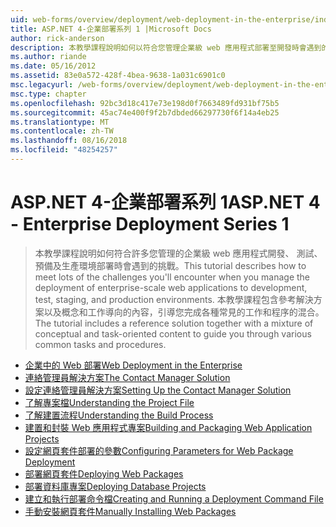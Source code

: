 ```yaml
---
uid: web-forms/overview/deployment/web-deployment-in-the-enterprise/index
title: ASP.NET 4-企業部署系列 1 |Microsoft Docs
author: rick-anderson
description: 本教學課程說明如何以符合您管理企業級 web 應用程式部署至開發時會遇到的挑戰的許多...
ms.author: riande
ms.date: 05/16/2012
ms.assetid: 83e0a572-428f-4bea-9638-1a031c6901c0
msc.legacyurl: /web-forms/overview/deployment/web-deployment-in-the-enterprise
msc.type: chapter
ms.openlocfilehash: 92bc3d18c417e73e198d0f7663489fd931bf75b5
ms.sourcegitcommit: 45ac74e400f9f2b7dbded66297730f6f14a4eb25
ms.translationtype: MT
ms.contentlocale: zh-TW
ms.lasthandoff: 08/16/2018
ms.locfileid: "48254257"
---
```

<a name="aspnet-4---enterprise-deployment-series-1"></a><span data-ttu-id="d7a1b-103">ASP.NET 4-企業部署系列 1</span><span class="sxs-lookup"><span data-stu-id="d7a1b-103">ASP.NET 4 - Enterprise Deployment Series 1</span></span>
====================
> <span data-ttu-id="d7a1b-104">本教學課程說明如何符合許多您管理的企業級 web 應用程式開發、 測試、 預備及生產環境部署時會遇到的挑戰。</span><span class="sxs-lookup"><span data-stu-id="d7a1b-104">This tutorial describes how to meet lots of the challenges you'll encounter when you manage the deployment of enterprise-scale web applications to development, test, staging, and production environments.</span></span> <span data-ttu-id="d7a1b-105">本教學課程包含參考解決方案以及概念和工作導向的內容，引導您完成各種常見的工作和程序的混合。</span><span class="sxs-lookup"><span data-stu-id="d7a1b-105">The tutorial includes a reference solution together with a mixture of conceptual and task-oriented content to guide you through various common tasks and procedures.</span></span>


- [<span data-ttu-id="d7a1b-106">企業中的 Web 部署</span><span class="sxs-lookup"><span data-stu-id="d7a1b-106">Web Deployment in the Enterprise</span></span>](web-deployment-in-the-enterprise.md)
- [<span data-ttu-id="d7a1b-107">連絡管理員解決方案</span><span class="sxs-lookup"><span data-stu-id="d7a1b-107">The Contact Manager Solution</span></span>](the-contact-manager-solution.md)
- [<span data-ttu-id="d7a1b-108">設定連絡管理員解決方案</span><span class="sxs-lookup"><span data-stu-id="d7a1b-108">Setting Up the Contact Manager Solution</span></span>](setting-up-the-contact-manager-solution.md)
- [<span data-ttu-id="d7a1b-109">了解專案檔</span><span class="sxs-lookup"><span data-stu-id="d7a1b-109">Understanding the Project File</span></span>](understanding-the-project-file.md)
- [<span data-ttu-id="d7a1b-110">了解建置流程</span><span class="sxs-lookup"><span data-stu-id="d7a1b-110">Understanding the Build Process</span></span>](understanding-the-build-process.md)
- [<span data-ttu-id="d7a1b-111">建置和封裝 Web 應用程式專案</span><span class="sxs-lookup"><span data-stu-id="d7a1b-111">Building and Packaging Web Application Projects</span></span>](building-and-packaging-web-application-projects.md)
- [<span data-ttu-id="d7a1b-112">設定網頁套件部署的參數</span><span class="sxs-lookup"><span data-stu-id="d7a1b-112">Configuring Parameters for Web Package Deployment</span></span>](configuring-parameters-for-web-package-deployment.md)
- [<span data-ttu-id="d7a1b-113">部署網頁套件</span><span class="sxs-lookup"><span data-stu-id="d7a1b-113">Deploying Web Packages</span></span>](deploying-web-packages.md)
- [<span data-ttu-id="d7a1b-114">部署資料庫專案</span><span class="sxs-lookup"><span data-stu-id="d7a1b-114">Deploying Database Projects</span></span>](deploying-database-projects.md)
- [<span data-ttu-id="d7a1b-115">建立和執行部署命令檔</span><span class="sxs-lookup"><span data-stu-id="d7a1b-115">Creating and Running a Deployment Command File</span></span>](creating-and-running-a-deployment-command-file.md)
- [<span data-ttu-id="d7a1b-116">手動安裝網頁套件</span><span class="sxs-lookup"><span data-stu-id="d7a1b-116">Manually Installing Web Packages</span></span>](manually-installing-web-packages.md)
